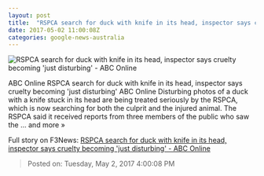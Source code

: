 ```yaml
---
layout: post
title:  "RSPCA search for duck with knife in its head, inspector says cruelty becoming 'just disturbing' - ABC Online"
date: 2017-05-02 11:00:08Z
categories: google-news-australia
---
```


![RSPCA search for duck with knife in its head, inspector says cruelty becoming 'just disturbing' - ABC Online](http://www.abc.net.au/news/image/8491246-1x1-700x700.jpg)

ABC Online RSPCA search for duck with knife in its head, inspector says cruelty becoming 'just disturbing' ABC Online Disturbing photos of a duck with a knife stuck in its head are being treated seriously by the RSPCA, which is now searching for both the culprit and the injured animal. The RSPCA said it received reports from three members of the public who saw the ... and more »


Full story on F3News: [RSPCA search for duck with knife in its head, inspector says cruelty becoming 'just disturbing' - ABC Online](http://www.f3nws.com/n/WY2rQD)

> Posted on: Tuesday, May 2, 2017 4:00:08 PM
